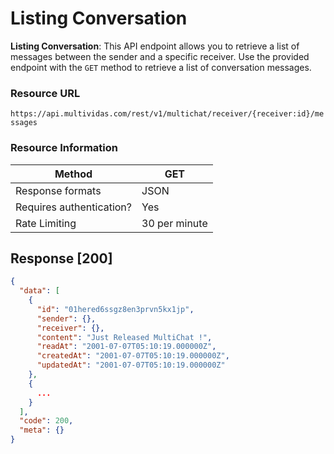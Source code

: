 # Listing Conversation

**Listing Conversation**: This API endpoint allows you to retrieve a list of messages between the sender and a specific receiver.
Use the provided endpoint with the `GET` method to retrieve a list of conversation messages.

### Resource URL

`https://api.multividas.com/rest/v1/multichat/receiver/{receiver:id}/messages`

### Resource Information

| Method                                | GET  |
|---------------------------------------|------|
| Response formats                      | JSON |
| Requires authentication?              | Yes  |
| Rate Limiting                         | 30 per minute  |

## Response [200]

```json
{
  "data": [
    {
      "id": "01hered6ssgz8en3prvn5kx1jp",
      "sender": {},
      "receiver": {},
      "content": "Just Released MultiChat !",
      "readAt": "2001-07-07T05:10:19.000000Z",
      "createdAt": "2001-07-07T05:10:19.000000Z",
      "updatedAt": "2001-07-07T05:10:19.000000Z"
    },
    {
      ...
    }
  ],
  "code": 200,
  "meta": {}
}
```
